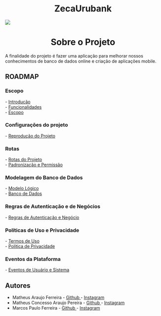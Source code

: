 <h1 align="center"> ZecaUrubank </h1>
<img src= "https://user-images.githubusercontent.com/38849091/195895427-9dd12d1a-99ef-4235-a438-8621d0f869c7.png" \>
<h1 align="center"> Sobre o Projeto </h1>
A finalidade do projeto é fazer uma aplicação para melhorar nossos conhecimentos de banco de dados online e criação de aplicações mobile.
<h2 align="start"> ROADMAP </h2>
<h3 align="start"> Escopo </h3>
-   <a href="https://github.com/Shueiz/ZecaUrubank/blob/main/Recursos/1-Escopo/1.Introducao.md"> Introdução </a> <br>
-   <a href="https://github.com/Shueiz/ZecaUrubank/blob/main/Recursos/1-Escopo/2.Funcionalidades.md"> Funcionalidades </a> <br>
-   <a href="https://github.com/Shueiz/ZecaUrubank/blob/main/Recursos/1-Escopo/3-Escopo.md"> Escopo </a>
<h3 align="start"> Configurações do projeto </h3>
-   <a href="https://github.com/Shueiz/ZecaUrubank/blob/main/Recursos/2-Configura%C3%A7%C3%B5es%20do%20Projeto/1.O%20que%20fazer.md"> Reprodução do Projeto </a>
<h3 align="start"> Rotas </h3>
-   <a href="https://github.com/Shueiz/ZecaUrubank/blob/main/Recursos/3-Rotas/1.Principais%20Rotas.md"> Rotas do Projeto </a> <br>
-   <a href="https://github.com/Shueiz/ZecaUrubank/blob/main/Recursos/3-Rotas/2-Padroniza%C3%A7ao.md"> Padronização e Permissão </a>
<h3 align="start"> Modelagem do Banco de Dados </h3>
-   <a href="https://github.com/Shueiz/ZecaUrubank/blob/main/Recursos/4-Modelagem/1.ModeloLogico.md"> Modelo Lógico </a> <br>
-   <a href="https://github.com/Shueiz/ZecaUrubank/blob/main/Recursos/4-Modelagem/2.BancoDados.md"> Banco de Dados </a>
<h3 align="start"> Regras de Autenticação e de Negócios </h3>
-   <a href="https://github.com/Shueiz/ZecaUrubank/blob/main/Recursos/6-Regras%20de%20autentica%C3%A7%C3%A3o%20e%20negocio/1.RegrasNegocio.md"> Regras de Autenticação e Negócio </a>
<h3 align="start"> Políticas de Uso e Privacidade </h3>
-   <a href="https://github.com/Shueiz/ZecaUrubank/blob/main/Recursos/5.Pol%C3%ADtica%20de%20Uso/1-TermoDeUso.md"> Termos de Uso </a> <br>
-   <a href="https://github.com/Shueiz/ZecaUrubank/blob/main/Recursos/5.Pol%C3%ADtica%20de%20Uso/2-PoliticaDePrivacidade.md"> Política de Privacidade </a> 
<h3 align="start"> Eventos da Plataforma </h3>
-   <a href="https://github.com/Shueiz/ZecaUrubank/blob/main/Recursos/7-RespostasEventos/1.EventoUsuarioPlataforma.md"> Eventos de Usuário e Sistema </a> <br>

<h2 align="start"> Autores </h2>


- Matheus Araujo Ferreira - <a href="https://github.com/matheusodete"> Github </a> - <a href="https://www.instagram.com/matheus.arafer/"> Instagram </a> <br>
- Matheus Concesso Araujo Pereira - <a href="https://github.com/Shueiz"> Github </a> - <a href="https://www.instagram.com/mconcess0/"> Instagram </a> <br>
- Marcos Paulo Ferreira - <a href="https://github.com/eobragasem"> Github </a> - <a href="https://www.instagram.com/marcospaulo_fmn/"> Instagram </a> 


